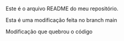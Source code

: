 Este é o arquivo README do meu repositório.

Esta é uma modificação feita no branch main

Modificação que quebrou o código